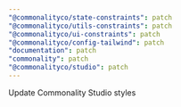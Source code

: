 ```yaml
---
"@commonalityco/state-constraints": patch
"@commonalityco/utils-constraints": patch
"@commonalityco/ui-constraints": patch
"@commonalityco/config-tailwind": patch
"documentation": patch
"commonality": patch
"@commonalityco/studio": patch
---
```


Update Commonality Studio styles
